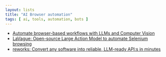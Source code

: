 ```yaml
---
layout: lists
title: "AI Browser automation"
tags: [ ai, tools, automation, bots ]
---
```


 - [Automate browser-based workflows with LLMs and Computer Vision](https://github.com/Skyvern-AI/Skyvern)
 - [LaVague: Open-source Large Action Model to automate Selenium browsing](https://github.com/lavague-ai/LaVague)
 - [reworks: Convert any software into reliable, LLM-ready API:s in minutes](https://www.reworks.ai/)

